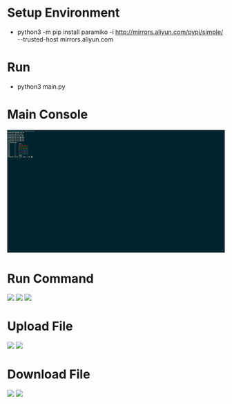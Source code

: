 # Setup Environment
* python3 -m pip install paramiko -i http://mirrors.aliyun.com/pypi/simple/ --trusted-host mirrors.aliyun.com

# Run
* python3 main.py

# Main Console
<img src="/res/main.png">

# Run Command
<img src="/res/image/all_run1.png">
<img src="/res/image/all_run2.png">
<img src="/res/image/all_run3.png">

# Upload File
<img src="/res/image/upload1.png">
<img src="/res/image/upload2.png">

# Download File
<img src="/res/image/download1.png">
<img src="/res/image/download2.png">

